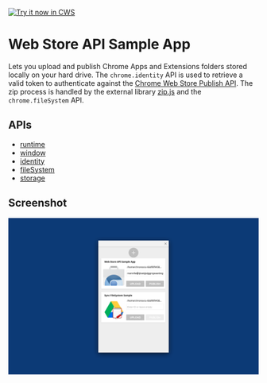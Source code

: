 <a target="_blank" href="https://chrome.google.com/webstore/detail/ndgidogppopohjpghapeojgoehfmflab">![Try it now in CWS](https://raw.github.com/GoogleChrome/chrome-extensions-samples/main/_archive/apps/tryitnowbutton.png "Click here to install this sample from the Chrome Web Store")</a>

# Web Store API Sample App

Lets you upload and publish Chrome Apps and Extensions folders stored locally on your hard drive. The `chrome.identity` API is used to retrieve a valid token to authenticate against the [Chrome Web Store Publish API](http://developer.chrome.com/webstore/using_webstore_api). The zip process is handled by the external library [zip.js](http://gildas-lormeau.github.io/zip.js/) and the `chrome.fileSystem` API.

## APIs

* [runtime](http://developer.chrome.com/apps/app_runtime)
* [window](http://developer.chrome.com/apps/app_window)
* [identity](http://developer.chrome.com/apps/app_identity)
* [fileSystem](http://developer.chrome.com/apps/fileSystem)
* [storage](http://developer.chrome.com/apps/storage)

## Screenshot
![screenshot](/_archive/apps/samples/web-store/assets/screenshot_1280_800.png)
